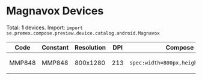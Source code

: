 # Magnavox Devices

Total: **1** devices. Import: `import se.premex.compose.preview.device.catalog.android.Magnavox`

| Code | Constant | Resolution | DPI | Compose Spec | Preview Usage |
|------|----------|------------|-----|-------------|---------------|
| MMP848 | MMP848 | 800x1280 | 213 | `spec:width=800px,height=1280px,dpi=213` | `@Preview(device = Magnavox.MMP848)` |

<!-- Generated automatically. Do not edit manually. -->

